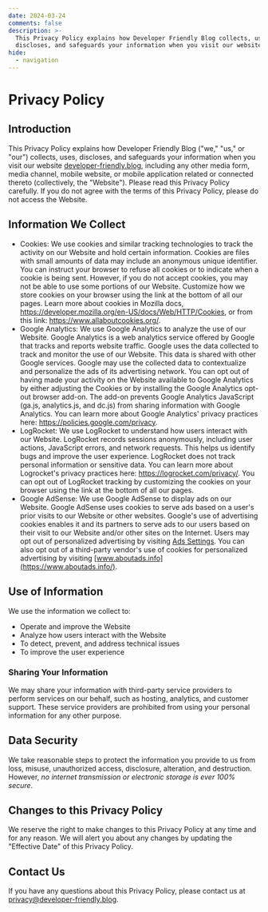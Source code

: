 ```yaml
---
date: 2024-03-24
comments: false
description: >-
  This Privacy Policy explains how Developer Friendly Blog collects, uses,
  discloses, and safeguards your information when you visit our website.
hide:
  - navigation
---
```


# Privacy Policy

## Introduction

This Privacy Policy explains how Developer Friendly Blog ("we," "us," or "our")
collects, uses, discloses, and safeguards your information when you visit our
website [developer-friendly.blog](./index.md), including any other media form,
media channel, mobile website, or mobile application related or connected
thereto (collectively, the "Website"). Please read this Privacy Policy
carefully. If you do not agree with the terms of this Privacy Policy, please do
not access the Website.

## Information We Collect

- Cookies: We use cookies and similar tracking technologies to track the
  activity on our Website and hold certain information. Cookies are files with
  small amounts of data may include an anonymous unique identifier. You can
  instruct your browser to refuse all cookies or to indicate when a cookie is
  being sent. However, if you do not accept cookies, you may not be able to use
  some portions of our Website. Customize how we store cookies on your browser
  using the link at the bottom of all our pages. Learn more about cookies in
  Mozilla docs, https://developer.mozilla.org/en-US/docs/Web/HTTP/Cookies, or
  from this link: https://www.allaboutcookies.org/.
- Google Analytics: We use Google Analytics to analyze the use of our Website.
  Google Analytics is a web analytics service offered by Google that tracks and
  reports website traffic. Google uses the data collected to track and monitor
  the use of our Website. This data is shared with other Google services.
  Google may use the collected data to contextualize and personalize the ads of
  its advertising network. You can opt out of having made your activity on the
  Website available to Google Analytics by either adjusting the Cookies or by
  installing the Google Analytics opt-out browser add-on. The add-on prevents
  Google Analytics JavaScript (ga.js, analytics.js, and dc.js) from sharing
  information with Google Analytics. You can learn more about Google Analytics'
  privacy practices here: https://policies.google.com/privacy.
- LogRocket: We use LogRocket to understand how users interact with our
  Website. LogRocket records sessions anonymously, including user actions,
  JavaScript errors, and network requests. This helps us identify bugs and
  improve the user experience. LogRocket does not track personal information or
  sensitive data. You can learn more about Logrocket's privacy practices here:
  https://logrocket.com/privacy/. You can opt out of LogRocket tracking by
  customizing the cookies on your browser using the link at the bottom of all
  our pages.
- Google AdSense: We use Google AdSense to display ads on our Website. Google
  AdSense uses cookies to serve ads based on a user's prior visits to our
  Website or other websites. Google's use of advertising cookies enables it and
  its partners to serve ads to our users based on their visit to our Website
  and/or other sites on the Internet. Users may opt out of personalized
  advertising by visiting [Ads Settings](https://www.google.com/settings/ads).
  You can also opt out of a third-party vendor's use of cookies for
  personalized advertising by visiting
  [www.aboutads.info](https://www.aboutads.info/).

## Use of Information

We use the information we collect to:

- Operate and improve the Website
- Analyze how users interact with the Website
- To detect, prevent, and address technical issues
- To improve the user experience

### Sharing Your Information

We may share your information with third-party service providers to perform
services on our behalf, such as hosting, analytics, and customer support. These
service providers are prohibited from using your personal information for any
other purpose.

## Data Security

We take reasonable steps to protect the information you provide to us from
loss, misuse, unauthorized access, disclosure, alteration, and destruction.
However, _no internet transmission or electronic storage is ever 100% secure_.

## Changes to this Privacy Policy

We reserve the right to make changes to this Privacy Policy at any time and for
any reason. We will alert you about any changes by updating the
"Effective Date" of this Privacy Policy.

## Contact Us

If you have any questions about this Privacy Policy, please contact us at
<privacy@developer-friendly.blog>.
